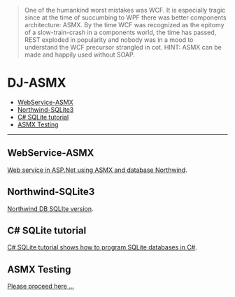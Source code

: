 > One of the humankind worst mistakes was WCF. It is especially tragic since at the time of succumbing to WPF there was better components architecture: ASMX. By the time WCF was recognized as the epitomy of a slow-train-crash in a components world, the time has passed, REST exploded in popularity and nobody was in a mood to understand the WCF precursor strangled in  cot. HINT: ASMX can be made and happily used without SOAP.

<h1> DJ-ASMX  </h1>

- [WebService-ASMX](#webservice-asmx)
- [Northwind-SQLite3](#northwind-sqlite3)
- [C# SQLite tutorial](#c-sqlite-tutorial)
- [ASMX Testing](#asmx-testing)

<hr/>

## WebService-ASMX

[Web service in ASP.Net using ASMX and database Northwind](https://github.com/jjorozcodev/WebService-ASMX).

## Northwind-SQLite3

[Northwind DB SQLIte version](https://github.com/jpwhite3/northwind-SQLite3).

## C# SQLite tutorial

[C# SQLite tutorial shows how to program SQLite databases in C#](https://zetcode.com/csharp/sqlite/).

## ASMX Testing

[Please proceed here ...](Testing/readme.md)

